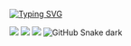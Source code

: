 [![Typing SVG](https://readme-typing-svg.herokuapp.com?color=%2336BCF7&lines=Hello+my+friend)](https://git.io/typing-svg)

![](https://github-profile-summary-cards.vercel.app/api/cards/profile-details?username=demon3t&theme=solarized_dark)
![](https://github-profile-summary-cards.vercel.app/api/cards/stats?username=demon3t&theme=solarized_dark)   ![](https://github-profile-summary-cards.vercel.app/api/cards/most-commit-language?username=daniilshat&theme=solarized_dark)
![GitHub Snake dark](github-snake-dark.svg#gh-dark-mode-only)
